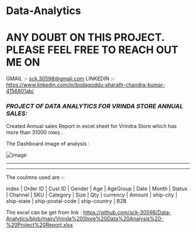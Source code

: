 # Data-Analytics

# ANY DOUBT ON THIS PROJECT. PLEASE FEEL FREE TO REACH OUT ME ON 
GMAIL :- sck.30598@gmail.com
LINKEDIN :- https://www.linkedin.com/in/bodagoddu-sharath-chandra-kumar-4156801ab/


### **_PROJECT OF DATA ANALYTICS FOR VRINDA STORE ANNUAL SALES:_** 

Created Annual sales Report in excel sheet for Vrindra Store which has more than 31000 rows .

The Dashboard image of analysis : 

![image](https://github.com/sck-30598/Data-Analytics/assets/135603646/d2f9de53-aa9a-422c-9880-c32b86754860)


________________________________________________________________
________________________________________________________________



The coulmns used are :- 

index | Order ID | Cust ID | Gender | Age | AgeGroup | Date | Month | Status | Channel | SKU | Category | Size | Qty | currency | Amount | ship-city | ship-state | ship-postal-code | ship-country | B2B



The excel can be get from link :
https://github.com/sck-30598/Data-Analytics/blob/main/Vrinda%20Store%20Data%20Analysis%20-%20Project%20Report.xlsx


